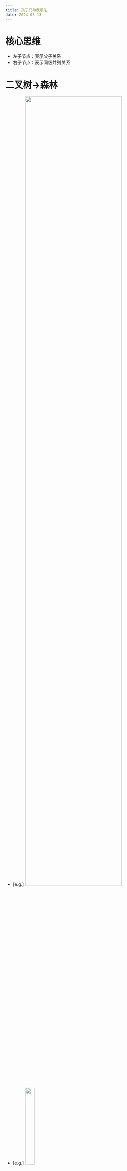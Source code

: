 ```yaml
---
title: 孩子兄弟表示法
date: 2024-05-13
---
```

# 核心思维
- 左子节点：表示父子关系
- 右子节点：表示同级并列关系

<!-- more -->

# 二叉树->森林
- [e.g.] <img src="/img/tree_to_forest.png" height="80%" width="80%">

- [e.g.] <img src="/img/tree.png" height="25%" width="25%">
    > <img src="/img/forest.png" height="50%" width="50%">

# 森林->二叉树

- [e.g.] <img src="/img/forest_to_tree1.png" height="40%" width="40%">
    > <img src="/img/forest_to_tree2.png" height="30%" width="30%">

- [e.g.] 设一棵树 T 中边的集合为｛（A，B），（A，C），（A，D），（B，E），（C，F），（C，G）｝，要求用孩子兄弟表示法（二叉链表）表示出该树的存储结构并将该树转化成对应的二叉树。
